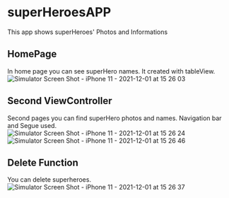# superHeroesAPP
This app shows superHeroes' Photos and Informations

## HomePage
In home page you can see superHero names. It created with tableView. 
![Simulator Screen Shot - iPhone 11 - 2021-12-01 at 15 26 03](https://user-images.githubusercontent.com/44753206/144234354-a447cc93-83a4-46cb-81f9-dfd216203da8.png)

## Second ViewController
Second pages you can find superHero photos and names. 
Navigation bar and Segue used.
![Simulator Screen Shot - iPhone 11 - 2021-12-01 at 15 26 24](https://user-images.githubusercontent.com/44753206/144234438-2b629be8-2afb-4056-b25c-1e7a502f1fa7.png)
![Simulator Screen Shot - iPhone 11 - 2021-12-01 at 15 26 46](https://user-images.githubusercontent.com/44753206/144234963-35ba9334-cc65-44c0-a730-7ff2b1e01df8.png)

## Delete Function
You can delete superheroes.
![Simulator Screen Shot - iPhone 11 - 2021-12-01 at 15 26 37](https://user-images.githubusercontent.com/44753206/144235004-7ff69145-b466-4906-8e0c-ea9a9fba180f.png)
